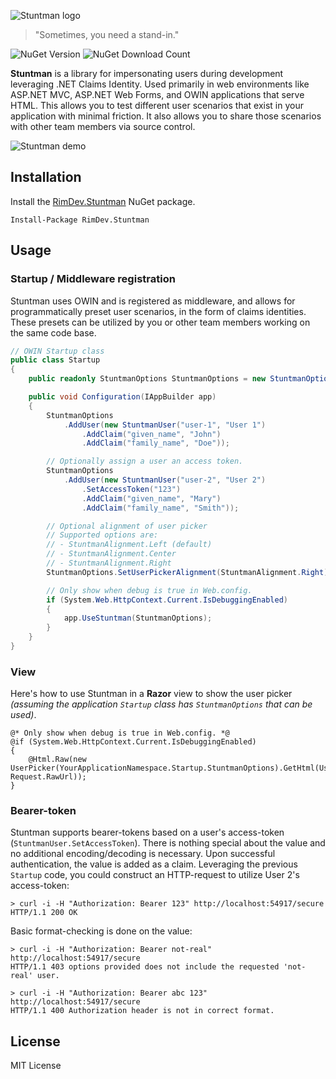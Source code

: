![Stuntman logo](https://raw.githubusercontent.com/ritterim/stuntman/gh-pages/images/stuntman-logo.png)

> "Sometimes, you need a stand-in."

![NuGet Version](https://img.shields.io/nuget/v/RimDev.Stuntman.svg)
![NuGet Download Count](https://img.shields.io/nuget/dt/RimDev.Stuntman.svg)

**Stuntman** is a library for impersonating users during development leveraging .NET Claims Identity. Used primarily in web environments like ASP.NET MVC, ASP.NET Web Forms, and OWIN applications that serve HTML. This allows you to test different user scenarios that exist in your application with minimal friction. It also allows you to share those scenarios with other team members via source control.

![Stuntman demo](https://cloud.githubusercontent.com/assets/1012917/10737939/5154bbdc-7beb-11e5-87dd-979c4e8cb3c0.gif)

## Installation

Install the [RimDev.Stuntman](https://www.nuget.org/packages/RimDev.Stuntman/) NuGet package.

```
Install-Package RimDev.Stuntman
```

## Usage

### Startup / Middleware registration

Stuntman uses OWIN and is registered as middleware, and allows for programmatically preset user scenarios, in the form of claims identities. These presets can be utilized by you or other team members working on the same code base.

```csharp
// OWIN Startup class
public class Startup
{
    public readonly StuntmanOptions StuntmanOptions = new StuntmanOptions();

    public void Configuration(IAppBuilder app)
    {
        StuntmanOptions
            .AddUser(new StuntmanUser("user-1", "User 1")
                .AddClaim("given_name", "John")
                .AddClaim("family_name", "Doe"));

        // Optionally assign a user an access token.
        StuntmanOptions
            .AddUser(new StuntmanUser("user-2", "User 2")
                .SetAccessToken("123")
                .AddClaim("given_name", "Mary")
                .AddClaim("family_name", "Smith"));

        // Optional alignment of user picker
        // Supported options are:
        // - StuntmanAlignment.Left (default)
        // - StuntmanAlignment.Center
        // - StuntmanAlignment.Right
        StuntmanOptions.SetUserPickerAlignment(StuntmanAlignment.Right);

        // Only show when debug is true in Web.config.
        if (System.Web.HttpContext.Current.IsDebuggingEnabled)
        {
            app.UseStuntman(StuntmanOptions);
        }
    }
}
```

### View

Here's how to use Stuntman in a **Razor** view to show the user picker *(assuming the application `Startup` class has `StuntmanOptions` that can be used)*.

```
@* Only show when debug is true in Web.config. *@
@if (System.Web.HttpContext.Current.IsDebuggingEnabled)
{
    @Html.Raw(new UserPicker(YourApplicationNamespace.Startup.StuntmanOptions).GetHtml(User, Request.RawUrl));
}
```

### Bearer-token

Stuntman supports bearer-tokens based on a user's access-token (`StuntmanUser.SetAccessToken`). There is nothing special about the value and no additional encoding/decoding is necessary. Upon successful authentication, the value is added as a claim. Leveraging the previous `Startup` code, you could construct an HTTP-request to utilize User 2's access-token:

```shell
> curl -i -H "Authorization: Bearer 123" http://localhost:54917/secure
HTTP/1.1 200 OK
```

Basic format-checking is done on the value:

```shell
> curl -i -H "Authorization: Bearer not-real" http://localhost:54917/secure
HTTP/1.1 403 options provided does not include the requested 'not-real' user.
```

```shell
> curl -i -H "Authorization: Bearer abc 123" http://localhost:54917/secure
HTTP/1.1 400 Authorization header is not in correct format.
```

## License

MIT License
